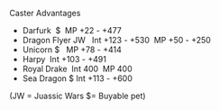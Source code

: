 Caster Advantages

*   Darfurk  $  MP +22 - +477
*   Dragon Flyer JW   Int +123 - +530  MP +50 - +250
*   Unicorn $   MP +78 - +414
*   Harpy  Int +103 - +491
*   Royal Drake  Int 400  MP 400
*   Sea Dragon $ Int +113 - +600

(JW = Juassic Wars $= Buyable pet)